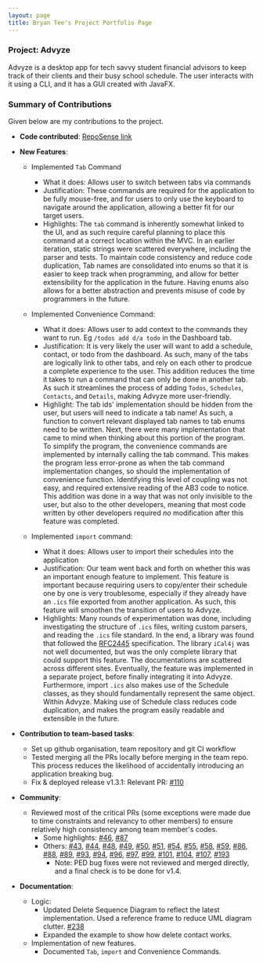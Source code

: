 ```yaml
---
layout: page
title: Bryan Tee's Project Portfolio Page
---
```


### Project: Advyze

Advyze is a desktop app for tech savvy student financial advisors to keep track of their clients and their busy school schedule. The user interacts with it using a CLI, and it has a GUI created with JavaFX.

### Summary of Contributions

Given below are my contributions to the project.

* **Code contributed**: [RepoSense link](https://nus-cs2103-ay2122s1.github.io/tp-dashboard/?search=spdpnd98&sort=groupTitle&sortWithin=title&timeframe=commit&mergegroup=&groupSelect=groupByRepos&breakdown=true&checkedFileTypes=docs~functional-code~test-code~other&since=2021-09-17)

* **New Features**: 
  * Implemented `Tab` Command
    * What it does: Allows user to switch between tabs via commands
    * Justification: These commands are required for the application to be fully mouse-free, and for users to only use the keyboard to navigate around the application, allowing a better fit for our target users.
    * Highlights: The `tab` command is inherently somewhat linked to the UI, and as such require careful planning to place this command at a correct location within the MVC. In an earlier iteration, static strings were scattered everywhere, including the parser and tests. To maintain code consistency and reduce code duplication, Tab names are consolidated into enums so that it is easier to keep track when programming, and allow for better extensibility for the application in the future. Having enums also allows for a better abstraction and prevents misuse of code by programmers in the future.
  
  * Implemented Convenience Command:
    * What it does: Allows user to add context to the commands they want to run. Eg `/todos add d/a todo` in the Dashboard tab.
    * Justification: It is very likely the user will want to add a schedule, contact, or todo from the dashboard. As such, many of the tabs are logically link to other tabs, and rely on each other to prodcue a complete experience to the user. This addition reduces the time it takes to run a command that can only be done in another tab. As such it streamlines the process of adding `Todos`, `Schedules`, `Contacts`, and `Details`, making Advyze more user-friendly.
    * Highlight: The tab ids' implementation should be hidden from the user, but users will need to indicate a tab name! As such, a function to convert relevant displayed tab names to tab enums need to be written. Next, there were many implementation that came to mind when thinking about this portion of the program. To simplify the program, the convenience commands are implemented by internally calling the tab command. This makes the program less error-prone as when the tab command implementation changes, so should the implementation of convenience function. Identifying this level of coupling was not easy, and required extensive reading of the AB3 code to notice. This addition was done in a way that was not only invisible to the user, but also to the other developers, meaning that most code written by other developers required _no_ modification after this feature was completed.

  * Implemented `import` command:
    * What it does: Allows user to import their schedules into the application
    * Justification: Our team went back and forth on whether this was an important enough feature to implement. This feature is important because requiring users to copy/enter their schedule one by one is very troublesome, especially if they already have an `.ics` file exported from another application. As such, this feature will smoothen the transition of users to Advyze.
    * Highlights: Many rounds of experimentation was done, including investigating the structure of `.ics` files, writing custom parsers, and reading the `.ics` file standard. In the end, a library was found that followed the [RFC2445](http://www.faqs.org/rfcs/rfc2445.html) specification. The library `iCal4j` was not well documented, but was the only complete library that could support this feature. The documentations are scattered across different sites. Eventually, the feature was implemented in a separate project, before finally integrating it into Advyze. Furthermore, import `.ics` also makes use of the Schedule classes, as they should fundamentally represent the same object. Within Advyze. Making use of Schedule class reduces code duplication, and makes the program easily readable and extensible in the future.

* **Contribution to team-based tasks**:
  * Set up github organisation, team repository and git CI workflow
  * Tested merging all the PRs locally before merging in the team repo. This process reduces the likelihood of accidentally introducing an application breaking bug.
  * Fix & deployed release v1.3.1: Relevant PR: [#110](https://github.com/AY2122S1-CS2103-T14-4/tp/pull/110)

* **Community**:
  * Reviewed most of the critical PRs (some exceptions were made due to time constraints and relevancy to other members) to ensure relatively high consistency among team member's codes.
    * Some highlights: [#46](https://github.com/AY2122S1-CS2103-T14-4/tp/pull/46), [#87](https://github.com/AY2122S1-CS2103-T14-4/tp/pull/87)
    * Others: [#43](https://github.com/AY2122S1-CS2103-T14-4/tp/pull/43), [#44](https://github.com/AY2122S1-CS2103-T14-4/tp/pull/44), [#48](https://github.com/AY2122S1-CS2103-T14-4/tp/pull/48), [#49](https://github.com/AY2122S1-CS2103-T14-4/tp/pull/49), [#50](https://github.com/AY2122S1-CS2103-T14-4/tp/pull/50), [#51](https://github.com/AY2122S1-CS2103-T14-4/tp/pull/51), [#54](https://github.com/AY2122S1-CS2103-T14-4/tp/pull/54), [#55](https://github.com/AY2122S1-CS2103-T14-4/tp/pull/55), [#58](https://github.com/AY2122S1-CS2103-T14-4/tp/pull/58), [#59](https://github.com/AY2122S1-CS2103-T14-4/tp/pull/59), [#86](https://github.com/AY2122S1-CS2103-T14-4/tp/pull/86), [#88](https://github.com/AY2122S1-CS2103-T14-4/tp/pull/88), [#89](https://github.com/AY2122S1-CS2103-T14-4/tp/pull/89), [#93](https://github.com/AY2122S1-CS2103-T14-4/tp/pull/93), [#94](https://github.com/AY2122S1-CS2103-T14-4/tp/pull/94), [#96](https://github.com/AY2122S1-CS2103-T14-4/tp/pull/96), [#97](https://github.com/AY2122S1-CS2103-T14-4/tp/pull/97), [#99](https://github.com/AY2122S1-CS2103-T14-4/tp/pull/99), [#101](https://github.com/AY2122S1-CS2103-T14-4/tp/pull/101), [#104](https://github.com/AY2122S1-CS2103-T14-4/tp/pull/104), [#107](https://github.com/AY2122S1-CS2103-T14-4/tp/pull/107), [#193](https://github.com/AY2122S1-CS2103-T14-4/tp/pull/193)
      * Note: PED bug fixes were not reviewed and merged directly, and a final check is to be done for v1.4.

* **Documentation**:
  * Logic:
    * Updated Delete Sequence Diagram to reflect the latest implementation. Used a reference frame to reduce UML diagram clutter. [#238](https://github.com/AY2122S1-CS2103-T14-4/tp/pull/238)
    * Expanded the example to show how delete contact works.
  * Implementation of new features.
    * Documented `Tab`, `import` and Convenience Commands.
